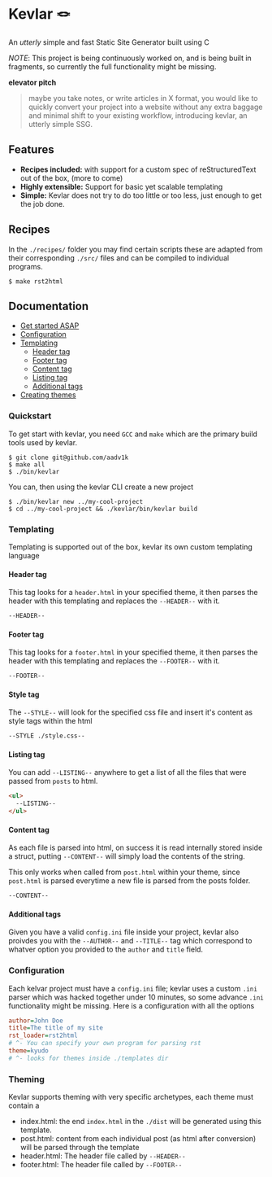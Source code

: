 # Kevlar 🪢

An _utterly_ simple and fast Static Site Generator built using C

_NOTE_: This project is being continuously worked on, and is being built in fragments, so currently the full functionality might be missing.

**elevator pitch**

> maybe you take notes, or write articles in X format, you would like to quickly convert your project into a website without any extra baggage and minimal shift to your existing workflow, introducing kevlar, an utterly simple SSG.

## Features

- **Recipes included:** with support for a custom spec of reStructuredText out of the box, (more to come)
- **Highly extensible:** Support for basic yet scalable templating
- **Simple:** Kevlar does not try to do too little or too less, just enough to get the job done.

## Recipes

In the `./recipes/` folder you may find certain scripts these are adapted from their corresponding `./src/` files and can be compiled to individual programs. 

```shell
$ make rst2html
```

## Documentation

- [Get started ASAP](#quickstart)
- [Configuration](#configuration)
- [Templating](#templating)
  - [Header tag](#header-tag)
  - [Footer tag](#footer-tag)
  - [Content tag](#content-tag)
  - [Listing tag](#listing-tag)
  - [Additional tags](#additional-tags)
- [Creating themes](#theming)

### Quickstart

To get start with kevlar, you need `GCC` and `make` which are the primary build tools used by kevlar.

```shell
$ git clone git@github.com/aadv1k
$ make all
$ ./bin/kevlar
```

You can, then using the kevlar CLI create a new project

```shell
$ ./bin/kevlar new ../my-cool-project
$ cd ../my-cool-project && ./kevlar/bin/kevlar build
```

### Templating

Templating is supported out of the box, kevlar its own custom templating language

#### Header tag

This tag looks for a `header.html` in your specified theme, it then parses the header with this templating and replaces the `--HEADER--` with it.

```html
--HEADER--
```

#### Footer tag

This tag looks for a `footer.html` in your specified theme, it then parses the header with this templating and replaces the `--FOOTER--` with it.

```html
--FOOTER--
```

#### Style tag

The `--STYLE--` will look for the specified css file and insert it's content as style tags within the html

```html
--STYLE ./style.css--
```

#### Listing tag

You can add `--LISTING--` anywhere to get a list of all the files that were passed from `posts` to html.

```html
<ul>
  --LISTING--
</ul>
```

#### Content tag

As each file is parsed into html, on success it is read internally stored inside a struct, putting `--CONTENT--` will simply load the contents of the string.

This only works when called from `post.html` within your theme, since `post.html` is parsed everytime a new file is parsed from the posts folder.

```html
--CONTENT--
```

#### Additional tags

Given you have a valid `config.ini` file inside your project, kevlar also proivdes you with the `--AUTHOR--` and `--TITLE--` tag which correspond to whatver option you provided to the `author` and `title` field.

### Configuration

Each kelvar project must have a `config.ini` file; kevlar uses a custom `.ini` parser which was hacked together under 10 minutes, so some advance `.ini` functionality might be missing. Here is a configuration with all the options

```ini
author=John Doe
title=The title of my site
rst_loader=rst2html
# ^- You can specify your own program for parsing rst 
theme=kyudo
# ^- looks for themes inside ./templates dir
```
### Theming

Kevlar supports theming with very specific archetypes, each theme must contain a
- index.html: the end `index.html` in the `./dist` will be generated using this template. 
- post.html: content from each individual post (as html after conversion) will be parsed through the template 
- header.html: The header file called by `--HEADER--`
- footer.html: The header file called by `--FOOTER--`
